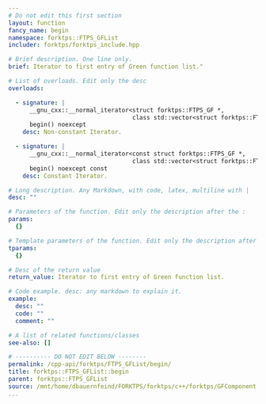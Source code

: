 ```yaml
---
# Do not edit this first section
layout: function
fancy_name: begin
namespace: forktps::FTPS_GFList
includer: forktps/forktps_include.hpp

# Brief description. One line only.
brief: Iterator to first entry of Green function list."

# List of overloads. Edit only the desc
overloads:

  - signature: |
      __gnu_cxx::__normal_iterator<struct forktps::FTPS_GF *,
                                   class std::vector<struct forktps::FTPS_GF, class std::allocator<struct forktps::FTPS_GF>>>
      begin() noexcept
    desc: Non-constant Iterator.

  - signature: |
      __gnu_cxx::__normal_iterator<const struct forktps::FTPS_GF *,
                                   class std::vector<struct forktps::FTPS_GF, class std::allocator<struct forktps::FTPS_GF>>>
      begin() noexcept const
    desc: Constant Iterator.

# Long description. Any Markdown, with code, latex, multiline with |
desc: ""

# Parameters of the function. Edit only the description after the :
params:
  {}

# Template parameters of the function. Edit only the description after the :
tparams:
  {}

# Desc of the return value
return_value: Iterator to first entry of Green function list.

# Code example. desc: any markdown to explain it.
example:
  desc: ""
  code: ""
  comment: ""

# A list of related functions/classes
see-also: []

# ---------- DO NOT EDIT BELOW --------
permalink: /cpp-api/forktps/FTPS_GFList/begin/
title: forktps::FTPS_GFList::begin
parent: forktps::FTPS_GFList
source: /mnt/home/dbauernfeind/FORKTPS/forktps/c++/forktps/GFComponent.hpp
...
```


